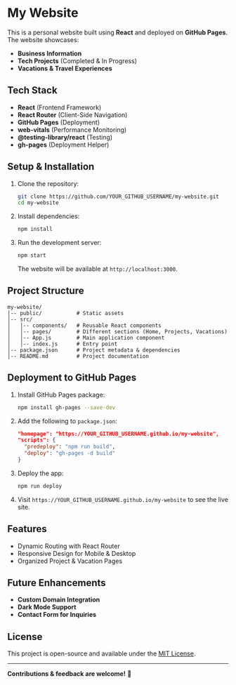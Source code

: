 # My Website

This is a personal website built using **React** and deployed on **GitHub Pages**. The website showcases:
- **Business Information**
- **Tech Projects** (Completed & In Progress)
- **Vacations & Travel Experiences**

## Tech Stack
- **React** (Frontend Framework)
- **React Router** (Client-Side Navigation)
- **GitHub Pages** (Deployment)
- **web-vitals** (Performance Monitoring)
- **@testing-library/react** (Testing)
- **gh-pages** (Deployment Helper)


## Setup & Installation
1. Clone the repository:
   ```bash
   git clone https://github.com/YOUR_GITHUB_USERNAME/my-website.git
   cd my-website
   ```

2. Install dependencies:
   ```bash
   npm install
   ```

3. Run the development server:
   ```bash
   npm start
   ```
   The website will be available at `http://localhost:3000`.

## Project Structure
```
my-website/
│-- public/           # Static assets
│-- src/
│   │-- components/   # Reusable React components
│   │-- pages/        # Different sections (Home, Projects, Vacations)
│   │-- App.js        # Main application component
│   │-- index.js      # Entry point
│-- package.json      # Project metadata & dependencies
│-- README.md         # Project documentation
```

## Deployment to GitHub Pages
1. Install GitHub Pages package:
   ```bash
   npm install gh-pages --save-dev
   ```

2. Add the following to `package.json`:
   ```json
   "homepage": "https://YOUR_GITHUB_USERNAME.github.io/my-website",
   "scripts": {
     "predeploy": "npm run build",
     "deploy": "gh-pages -d build"
   }
   ```

3. Deploy the app:
   ```bash
   npm run deploy
   ```

4. Visit `https://YOUR_GITHUB_USERNAME.github.io/my-website` to see the live site.

## Features
- Dynamic Routing with React Router
- Responsive Design for Mobile & Desktop
- Organized Project & Vacation Pages

## Future Enhancements
- **Custom Domain Integration**
- **Dark Mode Support**
- **Contact Form for Inquiries**

## License
This project is open-source and available under the [MIT License](LICENSE).

---

**Contributions & feedback are welcome!** 🚀

